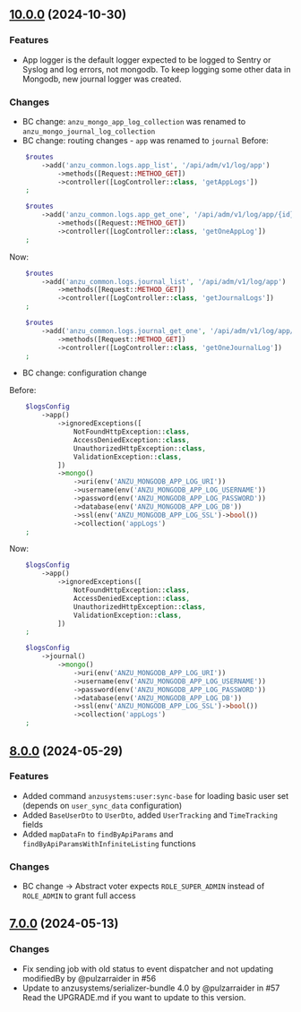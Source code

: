 ## [10.0.0](https://github.com/anzusystems/common-bundle/compare/9.4.0...10.0.0) (2024-10-30)

### Features
 * App logger is the default logger expected to be logged to Sentry or Syslog and log errors, not mongodb. To keep logging some other data in Mongodb, new journal logger was created. 

### Changes
* BC change: `anzu_mongo_app_log_collection` was renamed to `anzu_mongo_journal_log_collection`
* BC change: routing changes - `app` was renamed to `journal`
  Before:
```php
    $routes
        ->add('anzu_common.logs.app_list', '/api/adm/v1/log/app')
            ->methods([Request::METHOD_GET])
            ->controller([LogController::class, 'getAppLogs'])
    ;

    $routes
        ->add('anzu_common.logs.app_get_one', '/api/adm/v1/log/app/{id}')
            ->methods([Request::METHOD_GET])
            ->controller([LogController::class, 'getOneAppLog'])
    ;
```

Now:
```php
    $routes
        ->add('anzu_common.logs.journal_list', '/api/adm/v1/log/app')
            ->methods([Request::METHOD_GET])
            ->controller([LogController::class, 'getJournalLogs'])
    ;

    $routes
        ->add('anzu_common.logs.journal_get_one', '/api/adm/v1/log/app/{id}')
            ->methods([Request::METHOD_GET])
            ->controller([LogController::class, 'getOneJournalLog'])
    ;
```

* BC change: configuration change

Before:
```php
    $logsConfig
        ->app()
            ->ignoredExceptions([
                NotFoundHttpException::class,
                AccessDeniedException::class,
                UnauthorizedHttpException::class,
                ValidationException::class,
            ])
            ->mongo()
                ->uri(env('ANZU_MONGODB_APP_LOG_URI'))
                ->username(env('ANZU_MONGODB_APP_LOG_USERNAME'))
                ->password(env('ANZU_MONGODB_APP_LOG_PASSWORD'))
                ->database(env('ANZU_MONGODB_APP_LOG_DB'))
                ->ssl(env('ANZU_MONGODB_APP_LOG_SSL')->bool())
                ->collection('appLogs')
    ;
```

Now:
```php
    $logsConfig
        ->app()
            ->ignoredExceptions([
                NotFoundHttpException::class,
                AccessDeniedException::class,
                UnauthorizedHttpException::class,
                ValidationException::class,
            ])
    ;

    $logsConfig
        ->journal()
            ->mongo()
                ->uri(env('ANZU_MONGODB_APP_LOG_URI'))
                ->username(env('ANZU_MONGODB_APP_LOG_USERNAME'))
                ->password(env('ANZU_MONGODB_APP_LOG_PASSWORD'))
                ->database(env('ANZU_MONGODB_APP_LOG_DB'))
                ->ssl(env('ANZU_MONGODB_APP_LOG_SSL')->bool())
                ->collection('appLogs')
    ;
```

## [8.0.0](https://github.com/anzusystems/common-bundle/compare/7.0.0...8.0.0) (2024-05-29)
### Features
* Added command `anzusystems:user:sync-base` for loading basic user set (depends on `user_sync_data` configuration)
* Added `BaseUserDto` to `UserDto`, added `UserTracking` and `TimeTracking` fields 
* Added `mapDataFn` to `findByApiParams` and `findByApiParamsWithInfiniteListing` functions

### Changes
* BC change -> Abstract voter expects `ROLE_SUPER_ADMIN` instead of `ROLE_ADMIN` to grant full access

## [7.0.0](https://github.com/anzusystems/common-bundle/compare/6.0.4...7.0.0) (2024-05-13)
### Changes
* Fix sending job with old status to event dispatcher and not updating modifiedBy by @pulzarraider in #56
* Update to anzusystems/serializer-bundle 4.0 by @pulzarraider in #57
Read the UPGRADE.md if you want to update to this version.
